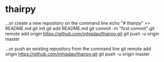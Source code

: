 # thairpy

…or create a new repository on the command line
echo "# thairpy" >> README.md
git init
git add README.md
git commit -m "first commit"
git remote add origin https://github.com/mhjadav/thairpy.git
git push -u origin master

…or push an existing repository from the command line
git remote add origin https://github.com/mhjadav/thairpy.git
git push -u origin master

